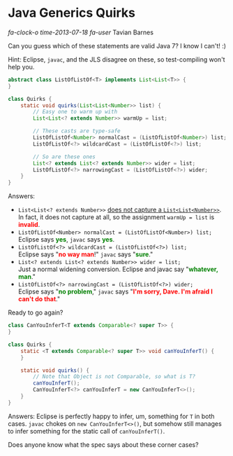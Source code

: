 # Java Generics Quirks

<div class="infobar">

*fa-clock-o* *time-2013-07-18*
*fa-user* Tavian Barnes

</div>


Can you guess which of these statements are valid Java 7?
I know I can't! :)

Hint: Eclipse, `javac`, and the JLS disagree on these, so test-compiling won't help you.

```java
abstract class ListOfListOf<T> implements List<List<T>> {
}

class Quirks {
    static void quirks(List<List<Number>> list) {
        // Easy one to warm up with
        List<List<? extends Number>> warmUp = list;

        // These casts are type-safe
        ListOfListOf<Number> normalCast = (ListOfListOf<Number>) list;
        ListOfListOf<?> wildcardCast = (ListOfListOf<?>) list;

        // So are these ones
        List<? extends List<? extends Number>> wider = list;
        ListOfListOf<?> narrowingCast = (ListOfListOf<?>) wider;
    }
}
```

Answers:

- `List<List<? extends Number>>` [does not capture a `List<List<Number>>`](http://stackoverflow.com/questions/3546745/multiple-wildcards-on-a-generic-methods-makes-java-compiler-and-me-very-confu/3547372#3547372).
  In fact, it does not capture at all, so the assignment `warmUp = list` is <span style="font-weight: bold; color: red;">invalid</span>.
- `ListOfListOf<Number> normalCast = (ListOfListOf<Number>) list;` \
  Eclipse says <span style="font-weight: bold; color: green;">yes</span>, `javac` says <span style="font-weight: bold; color: green;">yes</span>.
- `ListOfListOf<?> wildcardCast = (ListOfListOf<?>) list;` \
  Eclipse says "<span style="font-weight: bold; color: red;">no way man</span>!"
  `javac` says "<span style="font-weight: bold; color: green;">sure</span>."
- `List<? extends List<? extends Number>> wider = list;` \
  Just a normal widening conversion. Eclipse and javac say "<span style="font-weight: bold; color: green;">whatever, man</span>."
- `ListOfListOf<?> narrowingCast = (ListOfListOf<?>) wider;` \
  Eclipse says "<span style="font-weight: bold; color: green;">no problem</span>," `javac` says "<span style="font-weight: bold; color: red;">I'm sorry, Dave. I'm afraid I can't do that</span>."

Ready to go again?

```java
class CanYouInferT<T extends Comparable<? super T>> {
}

class Quirks {
    static <T extends Comparable<? super T>> void canYouInferT() {
    }

    static void quirks() {
        // Note that Object is not Comparable, so what is T?
        canYouInferT();
        CanYouInferT<?> canYouInferT = new CanYouInferT<>();
    }
}
```

Answers: Eclipse is perfectly happy to infer, um, something for `T` in both cases.
`javac` chokes on `new CanYouInferT<>()`, but somehow still manages to infer something for the static call of `canYouInferT()`.

Does anyone know what the spec says about these corner cases?
